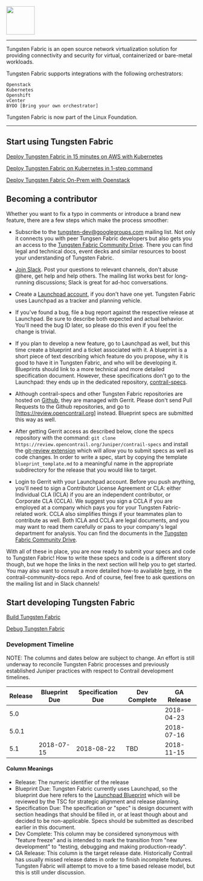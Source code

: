 <img src="https://github.com/tungstenfabric/website/raw/master/TungstenFabric_Gradient_RGB-03.png" height="75">

----

Tungsten Fabric is an open source network virtualization solution for
providing connectivity and security for virtual, containerized or
bare-metal workloads.

Tungsten Fabric supports integrations with the following orchestrators:
```
Openstack
Kubernetes
Openshift
vCenter
BYOO [Bring your own orchestrator]
```

Tungsten Fabric is now part of the Linux Foundation.


---

## Start using Tungsten Fabric
[Deploy Tungsten Fabric in 15 minutes on AWS with Kubernetes]

[Deploy Tungsten Fabric on Kubernetes in 1-step command]

[Deploy Tungsten Fabric On-Prem with Openstack]

## Becoming a contributor

Whether you want to fix a typo in comments or introduce a brand new feature,
there are a few steps which make the process smoother:

* Subscribe to the [tungsten-dev@googlegroups.com] mailing list. Not only it
connects you with peer Tungsen Fabric developers but also gets you an access to
the [Tungsten Fabric Community Drive]. There you can find legal and technical
docs, event decks and similar resources to boost your understanding of Tungsten
Fabric.

* [Join Slack]. Post your questions to relevant channels, don't abuse @here,
get help and help others. The mailing list works best for long-running
discussions; Slack is great for ad-hoc conversations.

* Create a [Launchpad account], if you don't have one yet. Tungsten Fabric uses
Launchpad as a tracker and planning vehicle.

* If you've found a bug, file a bug report against the respective release at
Launchpad. Be sure to describe both expected and actual behavior. You'll need
the bug ID later, so please do this even if you feel the change is trivial.

* If you plan to develop a new feature, go to Launchpad as well, but this time
create a blueprint and a ticket associated with it. A blueprint is a short
piece of text describing which feature do you propose, why it is good to have
it in Tungsten Fabric, and who will be developing it. Blueprints should link to
a more technical and more detailed specification document. However, these
specifications don't go to the Launchpad: they ends up in the dedicated
repository, [contrail-specs].

* Although contrail-specs and other Tungsten Fabric repositories are hosted on
[Github], they are managed with Gerrit. Please don't send Pull Requests to the
Github repositories, and go to [https://review.opencontrail.org] instead.
Blueprint specs are submitted this way as well.

* After getting Gerrit access as described below, clone the specs repository
with the command:
```git clone https://review.opencontrail.org/Juniper/contrail-specs```
and install the [git-review extension] which will allow you to submit specs as
well as code changes. In order to write a spec, start by copying the template
`blueprint_template.md` to a meaningful name in the appropriate subdirectory
for the release that you would like to target.

* Login to Gerrit with your Launchpad account. Before you push anything, you'll
need to sign a Contributor License Agreement or CLA: either Individual CLA
(ICLA) if you are an independent contributor, or Corporate CLA (CCLA). We
suggest you sign a CCLA if you are employed at a company which pays you for
your Tungsten Fabric-related work. CCLA also simplifies things if your
teammates plan to contribute as well. Both ICLA and CCLA are legal documents,
and you may want to read them carefully or pass to your company's legal
department for analysis. You can find the documents in the
[Tungsten Fabric Community Drive].

With all of these in place, you are now ready to submit your specs and code to
Tungsten Fabric! How to write these specs and code is a different story though,
but we hope the links in the next section will help you to get started. You may
also want to consult a more detailed how-to available [here], in the
contrail-community-docs repo. And of course, feel free to ask questions on the
mailing list and in Slack channels!

## Start developing Tungsten Fabric

[Build Tungsten Fabric]

[Debug Tungsten Fabric]

### Development Timeline

NOTE: The columns and dates below are subject to change. An effort is still
underway to reconcile Tungsten Fabric processes and previously established
Juniper practices with respect to Contrail development timelines.

| Release | Blueprint Due | Specification Due | Dev Complete | GA Release |
| ------- | ------------- | ----------------- | ------------ | ---------- |
|   5.0   |               |                   |              | 2018-04-23 |
|  5.0.1  |               |                   |              | 2018-07-16 |
|   5.1   |  2018-07-15   |     2018-08-22    |     TBD      | 2018-11-15 |

#### Column Meanings
* Release: The numeric identifier of the release
* Blueprint Due: Tungsten Fabric currently uses Launchpad, so the blueprint
due here refers to the [Launchpad Blueprint] which will be reviewed by the TSC
for strategic alignment and release planning.
* Specification Due: The specification or "spec" is design document with
section headings that should be filled in, or at least though about and decided
to be non-applicable. Specs should be submitted as described earlier in this
document.
* Dev Complete: This column may be considered synonymous with "feature freeze"
and is intended to mark the transition from "new development" to "testing,
debugging and making production-ready".
* GA Release: This column is the target release date. Historically Contrail has
usually missed release dates in order to finish incomplete features. Tungsten
Fabric will attempt to move to a time based release model, but this is still
under discussion.

[(LFN)]: https://www.linuxfoundation.org/projects/networking/
[Deploy Tungsten Fabric in 15 minutes on AWS with Kubernetes]: Tungsten-Fabric-15-minute-deployment-with-k8s-on-AWS.md
[Deploy Tungsten Fabric on Kubernetes in 1-step command]: Tungsten-Fabric-one-line-install-on-k8s.md
[Deploy Tungsten Fabric On-Prem with Openstack]: https://github.com/Juniper/contrail-ansible-deployer/wiki/Contrail-with-Kolla-Ocata
[tungsten-dev@googlegroups.com]: https://groups.google.com/forum/#!forum/tungsten-dev
[Tungsten Fabric Community Drive]: https://drive.google.com/drive/folders/0AM-bGoKiRBuTUk9PVA
[Join Slack]: https://tungsten.io/slack
[Launchpad account]: https://login.launchpad.net/iwoFJXFITJbWRFUj/+decide
[contrail-specs]: https://github.com/Juniper/contrail-specs
[Github]: http://www.github.com/
[git-review extension]: https://docs.openstack.org/infra/git-review/
[https://review.opencontrail.org]: https://review.opencontrail.org
[Tungsten Fabric Community Drive]: https://drive.google.com/drive/folders/11uNo0C1erBT02_qKmgoXOTDoi3SyewZg
[here]: https://github.com/Juniper/contrail-community-docs/blob/master/Contributor/GettingStarted/getting-started-with-opencontrail-development.md
[Build Tungsten Fabric]: https://github.com/Juniper/contrail-dev-env
[Debug Tungsten Fabric]: https://github.com/Juniper/contrail-ansible-deployer/wiki/Debugging-contrail-code-in-contrail-microservices
[Launchpad Blueprint]: https://blueprints.launchpad.net/opencontrail
